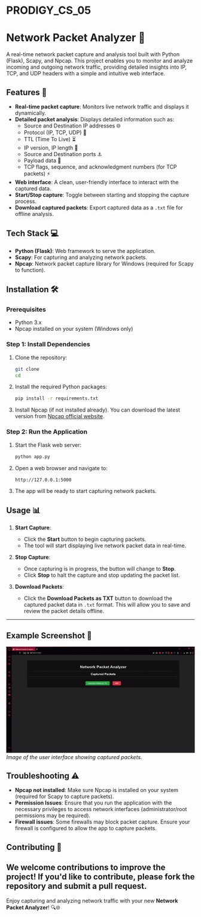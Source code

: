 # PRODIGY_CS_05
# Network Packet Analyzer 🚀

A real-time network packet capture and analysis tool built with Python (Flask), Scapy, and Npcap. This project enables you to monitor and analyze incoming and outgoing network traffic, providing detailed insights into IP, TCP, and UDP headers with a simple and intuitive web interface.

## Features 🌟
- **Real-time packet capture**: Monitors live network traffic and displays it dynamically.
- **Detailed packet analysis**: Displays detailed information such as:
  - Source and Destination IP addresses 🌐
  - Protocol (IP, TCP, UDP) 🔄
  - TTL (Time To Live) ⏳
  - IP version, IP length 📏
  - Source and Destination ports ⚓️
  - Payload data 📑
  - TCP flags, sequence, and acknowledgment numbers (for TCP packets) ⚡️
- **Web interface**: A clean, user-friendly interface to interact with the captured data.
- **Start/Stop capture**: Toggle between starting and stopping the capture process.
- **Download captured packets**: Export captured data as a `.txt` file for offline analysis.

## Tech Stack 💻
- **Python (Flask)**: Web framework to serve the application.
- **Scapy**: For capturing and analyzing network packets.
- **Npcap**: Network packet capture library for Windows (required for Scapy to function).

## Installation 🛠️

### Prerequisites
- Python 3.x
- Npcap installed on your system (Windows only)

### Step 1: Install Dependencies
1. Clone the repository:
    ```bash
    git clone 
    cd 
    ```

2. Install the required Python packages:
    ```bash
    pip install -r requirements.txt
    ```

3. Install Npcap (if not installed already). You can download the latest version from [Npcap official website](https://nmap.org/npcap/).

### Step 2: Run the Application
1. Start the Flask web server:
    ```bash
    python app.py
    ```

2. Open a web browser and navigate to:
    ```
    http://127.0.0.1:5000
    ```

3. The app will be ready to start capturing network packets.

## Usage 📊

1. **Start Capture**:
   - Click the **Start** button to begin capturing packets.
   - The tool will start displaying live network packet data in real-time.

2. **Stop Capture**:
   - Once capturing is in progress, the button will change to **Stop**.
   - Click **Stop** to halt the capture and stop updating the packet list.

3. **Download Packets**:
   - Click the **Download Packets as TXT** button to download the captured packet data in `.txt` format. This will allow you to save and review the packet details offline.
---

## Example Screenshot 📸
![Network Packet Analyzer Screenshot](network.gif)  
*Image of the user interface showing captured packets.*

## Troubleshooting ⚠️

- **Npcap not installed**: Make sure Npcap is installed on your system (required for Scapy to capture packets).
- **Permission Issues**: Ensure that you run the application with the necessary privileges to access network interfaces (administrator/root permissions may be required).
- **Firewall issues**: Some firewalls may block packet capture. Ensure your firewall is configured to allow the app to capture packets.

## Contributing 🤝

We welcome contributions to improve the project! If you'd like to contribute, please fork the repository and submit a pull request.
---

Enjoy capturing and analyzing network traffic with your new **Network Packet Analyzer**! 🔍🌐
